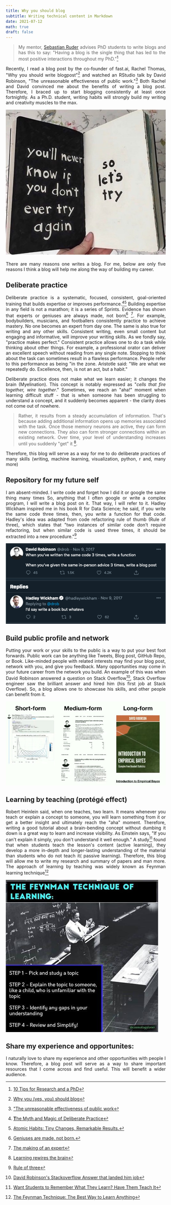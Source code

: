 ```yaml
---
title: Why you should blog
subtitle: Writing technical content in Markdown
date: 2021-07-12
math: true
draft: false
---
```





> My mentor, [Sebastian Ruder](https://ruder.io) advises PhD students to write blogs and has this to say: "Having a blog is the single thing that has led to the most positive interactions throughout my PhD."[^1]

[^1]: [10 Tips for Research and a PhD](https://ruder.io/10-tips-for-research-and-a-phd/index.html#6-write-a-blog-)

Recently, I read a blog post by the co-founder of fast.ai, Rachel Thomas, "Why you should write blogpost"[^2] and watched an RStudio talk by David Robinson, "The unreasonable effectiveness of public work."[^3] Both Rachel and David convinced me about the benefits of writing a blog post. Therefore, I braced up to start blogging consistently at least once fortnightly. As a Ph.D. student, writing habits will strongly build my writing and creativity muscles to the max.

[^2]: [Why you (yes, you) should blog](https://medium.com/@racheltho/why-you-yes-you-should-blog-7d2544ac1045)

[^3]: ["The unreasonable effectiveness of public work](https://www.youtube.com/watch?v=th79W4rv67g&ab_channel=RStudio)

![](lets-try.jpg "Lets try")

There are many reasons one writes a blog. For me, below are only five reasons I think a blog will help me along the way of building my career.

## Deliberate practice

Deliberate practice is a systematic, focused, consistent, goal-oriented training that builds expertise or improves performance.[^4][^5] Building expertise in any field is not a marathon; it is a series of Sprints. Evidence has shown that experts or geniuses are always made, not born[^6] [^7]. For example, bodybuilders, musicians, and footballers consistently practice to achieve mastery. No one becomes an expert from day one. The same is also true for writing and any other skills. Consistent writing, even small content but engaging and informative, will improve your writing skills. As we fondly say, "practice makes perfect." Consistent practice allows one to do a task while thinking about other things. For example, a professional orator can deliver an excellent speech without reading from any single note. Stopping to think about the task can sometimes result in a flawless performance. People refer to this performance as being "in the zone. Aristotle said: "We are what we repeatedly do. Excellence, then, is not an act, but a habit." 

[^4]: [**T**he Myth and Magic of Deliberate Practice](https://jamesclear.com/deliberate-practice-myth)

[^5]: [Atomic Habits: Tiny Changes, Remarkable Results.](https://jamesclear.com/atomic-habits)

[^6]: [Geniuses are made, not born.](https://en.wikipedia.org/wiki/L%C3%A1szl%C3%B3_Polg%C3%A1r)

[^7]: [The making of an expert](https://hbr.org/2007/07/the-making-of-an-expert "The making of an expert from Havard Business Review")
       
Deliberate practice does not make what we learn easier; it changes the brain (Myelination). This concept is notably expressed as "*cells that fire together, wire together*." Sometimes, we reach an "aha!" moment when learning difficult stuff - that is when someone has been struggling to understand a concept, and it suddenly becomes apparent - the clarity does not come out of nowhere.

> Rather, it results from a steady accumulation of information. That's because adding additional information opens up memories associated with the task. Once those memory neurons are active, they can form new connections. They also can form stronger connections within an existing network. Over time, your level of understanding increases until you suddenly "get" it [^8].

[^8]: [Learning rewires the brain](https://www.sciencenewsforstudents.org/article/learning-rewires-brain)

Therefore, this blog will serve as a way for me to do deliberate practices of many skills (writing, machine learning, visualization, python, r and, many more)



## Repository for my future self

I am absent-minded. I write code and forget how I did it or google the same thing many times So, anything that I often google or write a complex program, I will write a blog post on it. That way, I will refer to it. Hadley Wickham inspired me in his book R for Data Science; he said, if you write the same code three times, then, you write a function for that code. Hadley's idea was adapted from code refactoring rule of thumb (Rule of three), which states that "two instances of similar code don't require refactoring, but when similar code is used three times, it should be extracted into a new procedure."[^9]


[^9]: [Rule of three](https://en.wikipedia.org/wiki/Rule_of_three_(computer_programming)#)

![](write-blog.png)

## Build public profile and network

Putting your work or your skills to the public is a way to put your best foot forwards. Public work can be anything like Tweets, Blog post, GitHub Repo, or Book. Like-minded people with related interests may find your blog post, network with you, and give you feedback. Many opportunities may come in your future career from the network you build. An example of this was when David Robinson answered a question on Stack Overflow[^10], Stack Overflow engineer saw the brilliant answer and hired him (his first job at Stack Overflow). So, a blog allows one to showcase his skills, and other people can benefit from it.

[^10]: [David Robinson's Stackoverflow Answer that landed him job](https://stats.stackexchange.com/questions/47771/what-is-the-intuition-behind-beta-distribution)

![Tweet transformed to a blog and book.](book-davide.jpg "Tweet-Blog-Book")

## Learning by teaching (protégé effect)

Robert Heinlein said, when one teaches, two learn. It means whenever you teach or explain a concept to someone, you will learn something from it or get a better insight and ultimately reach the "aha" moment. Therefore, writing a good tutorial about a brain-bending concept without dumbing it down is a great way to learn and increase visibility. As Einstein says, "If you can't explain it simply, you don't understand it well enough." A study[^11] found that when students teach the lesson's content (active learning), they develop a more in-depth and longer-lasting understanding of the material than students who do not teach it( passive learning). Therefore, this blog will allow me to write my research and summary of papers and man more. The approach of learning by teaching was widely known as Feynman learning technique[^12]

[^11]: [Want Students to Remember What They Learn? Have Them Teach It](https://www.edsurge.com/news/2019-01-24-want-students-to-remember-what-they-learn-have-them-teach-it)

[^12]: [The Feynman Technique: The Best Way to Learn Anything](https://fs.blog/2012/04/feynman-technique/)

![](feyman.jpg "Feyman Learning techniques")

## Share my experience and opportunites:

I naturally love to share my experience and other opportunities with people I know. Therefore, a blog post will serve as a way to share important resources that I come across and find useful. This will benefit a wider audience.



<style>
body {
text-align: justify}
</style>